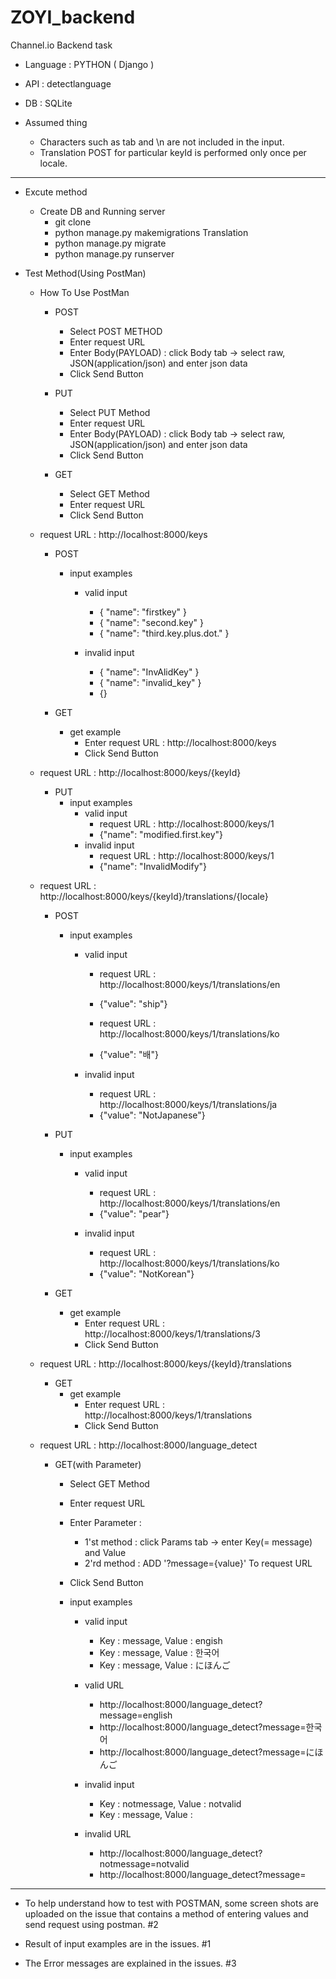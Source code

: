 # ZOYI_backend
Channel.io Backend task

- Language : PYTHON ( Django )
- API : detectlanguage
- DB : SQLite

- Assumed thing
  - Characters such as tab and \n are not included in the input.
  - Translation POST for particular keyId is performed only once per locale.

----------------------------------------------------------------------------------------------------------------

- Excute method
  - Create DB and Running server
    - git clone
    - python manage.py makemigrations Translation
    - python manage.py migrate
    - python manage.py runserver

- Test Method(Using PostMan)
    - How To Use PostMan
      - POST
        - Select POST METHOD
        - Enter request URL
        - Enter Body(PAYLOAD) : click Body tab -> select raw, JSON(application/json) and enter json data
        - Click Send Button

      - PUT
        - Select PUT Method
        - Enter request URL
        - Enter Body(PAYLOAD) : click Body tab -> select raw, JSON(application/json) and enter json data
        - Click Send Button
  
      - GET
        - Select GET Method
        - Enter request URL
        - Click Send Button

    - request URL : http://localhost:8000/keys
      - POST
        - input examples
          - valid input
            - { "name": "firstkey" } 
            - { "name": "second.key" } 
            - { "name": "third.key.plus.dot." }
          
          - invalid input
            - { "name": "InvAlidKey" }
            - { "name": "invalid_key" }
            - {}

      - GET
        - get example
          - Enter request URL : http://localhost:8000/keys
          - Click Send Button


    - request URL : http://localhost:8000/keys/{keyId}
      - PUT        
        - input examples
          - valid input
            - request URL : http://localhost:8000/keys/1
            - {"name": "modified.first.key"}
          - invalid input
            - request URL : http://localhost:8000/keys/1
            - {"name": "InvalidModify"} 
            
    - request URL : http://localhost:8000/keys/{keyId}/translations/{locale}
      - POST        
        - input examples
          - valid input
            - request URL : http://localhost:8000/keys/1/translations/en
            - {"value": "ship"}
            
            - request URL : http://localhost:8000/keys/1/translations/ko
            - {"value": "배"}

          - invalid input
            - request URL : http://localhost:8000/keys/1/translations/ja
            - {"value": "NotJapanese"} 
      
      - PUT
        - input examples
          - valid input
            - request URL : http://localhost:8000/keys/1/translations/en
            - {"value": "pear"}
            
          - invalid input
            - request URL : http://localhost:8000/keys/1/translations/ko
            - {"value": "NotKorean"} 
      - GET
        - get example
          - Enter request URL : http://localhost:8000/keys/1/translations/3
          - Click Send Button

               
    - request URL : http://localhost:8000/keys/{keyId}/translations
      - GET
        - get example
          - Enter request URL : http://localhost:8000/keys/1/translations
          - Click Send Button
      
    - request URL : http://localhost:8000/language_detect
      - GET(with Parameter)
        - Select GET Method
        - Enter request URL
        - Enter Parameter :
          - 1'st method : click Params tab -> enter Key(= message) and Value
          - 2'rd method : ADD '?message={value}' To request URL
        - Click Send Button
        
        - input examples
          - valid input
            - Key : message, Value : engish
            - Key : message, Value : 한국어
            - Key : message, Value : にほんご 
          - valid URL
            - http://localhost:8000/language_detect?message=english
            - http://localhost:8000/language_detect?message=한국어
            - http://localhost:8000/language_detect?message=にほんご
            
          - invalid input
            - Key : notmessage, Value : notvalid
            - Key : message, Value : 
          - invalid URL
            - http://localhost:8000/language_detect?notmessage=notvalid
            - http://localhost:8000/language_detect?message=
  
----------------------------------------------------------------------------------------------------------    
 
 - To help understand how to test with POSTMAN, some screen shots are uploaded on the issue that contains a method of entering values and send request using postman. #2
 
 - Result of input examples are in the issues. #1
 
 - The Error messages are explained in the issues. #3

